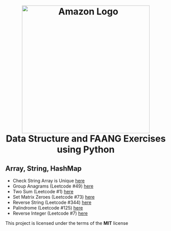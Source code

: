 <h1 align="center">
    <img width="400px" src="https://miro.medium.com/v2/resize:fit:1400/1*jCNMstY548-4sTS1Rh2bCQ.png" alt="Amazon Logo" />
  <br />
    Data Structure and FAANG Exercises using Python
  <br />
</h1>

## Array, String, HashMap
- Check String Array is Unique [here](https://github.com/AnthoRuiz/AlgorithmDataStructure/blob/main/ArraysStringsHashTables/CheckArray.py)
- Group Anagrams (Leetcode #49) [here](https://github.com/AnthoRuiz/AlgorithmDataStructure/blob/main/ArraysStringsHashTables/GroupAnagrams.py)
- Two Sum (Leetcode #1) [here](https://github.com/AnthoRuiz/AlgorithmDataStructure/blob/main/ArraysStringsHashTables/TwoSum.py)
- Set Matrix Zeroes (Leetcode #73) [here](https://github.com/AnthoRuiz/AlgorithmDataStructure/blob/main/ArraysStringsHashTables/SetMatrixZeroes.py)
- Reverse String (Leetcode #344) [here](https://github.com/AnthoRuiz/AlgorithmDataStructure/blob/main/ArraysStringsHashTables/ReverseArray.py)
- Palindrome (Leetcode #125) [here](https://github.com/AnthoRuiz/AlgorithmDataStructure/blob/main/ArraysStringsHashTables/Palindrome.py)
- Reverse Integer (Leetcode #7) [here](https://github.com/AnthoRuiz/AlgorithmDataStructure/blob/main/ArraysStringsHashTables/ReverseInteger.py)

This project is licensed under the terms of the **MIT** license
